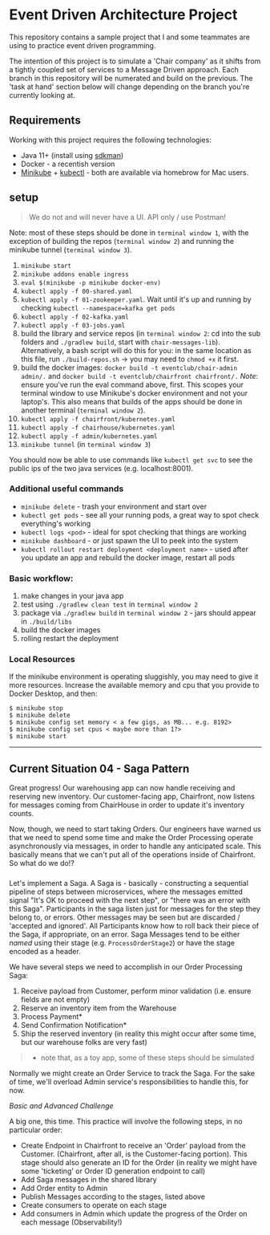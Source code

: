 # Event Driven Architecture Project

This repository contains a sample project that I and some teammates are using to practice event driven programming.

The intention of this project is to simulate a 'Chair company' as it shifts from a tightly coupled set of services to a Message Driven approach.
Each branch in this repository will be numerated and build on the previous. The 'task at hand' section below will change depending on the branch you're currently looking at.

## Requirements

Working with this project requires the following technologies:

* Java 11+ (install using [sdkman](https://sdkman.io/))
* Docker - a recentish version
* [Minikube](https://minikube.sigs.k8s.io/docs/start/) + [kubectl](https://kubernetes.io/docs/reference/kubectl/) - both are available via homebrow for Mac users.


## setup

> We do not and will never have a UI. API only / use Postman!

Note: most of these steps should be done in `terminal window 1`, with the exception of building the repos (`terminal window 2`) and running the minikube tunnel (`terminal window 3`).

1. `minikube start`
1. `minikube addons enable ingress`
1. `eval $(minikube -p minikube docker-env)`
1. `kubectl apply -f 00-shared.yaml`
1. `kubectl apply -f 01-zookeeper.yaml`. Wait until it's up and running by checking `kubectl --namespace=kafka get pods`
1. `kubectl apply -f 02-kafka.yaml`
1. `kubectl apply -f 03-jobs.yaml`
1. build the library and service repos (in `terminal window 2`: cd into the sub folders and `./gradlew build`, start with `chair-messages-lib`). Alternatively, a bash script will do this for you: in the same location as this file, run `./build-repos.sh` -> you may need to `chmod +x` it first.
1. build the docker images: `docker build -t eventclub/chair-admin admin/.` and `docker build -t eventclub/chairfront chairfront/.` _Note_: ensure you've run the eval command above, first. This scopes your terminal window to use Minikube's docker environment and not your laptop's. This also means that builds of the apps should be done in another terminal (`terminal window 2`).
1. `kubectl apply -f chairfront/kubernetes.yaml`
1. `kubectl apply -f chairhouse/kubernetes.yaml`
1. `kubectl apply -f admin/kubernetes.yaml`
1. `minikube tunnel` (in `terminal window 3`)

You should now be able to use commands like `kubectl get svc` to see the public ips of the two java services (e.g. localhost:8001).

### Additional useful commands

* `minikube delete` - trash your environment and start over
* `kubectl get pods` - see all your running pods, a great way to spot check everything's working
* `kubectl logs <pod>` - ideal for spot checking that things are working
* `minikube dashboard` - or just spawn the UI to peek into the system 
* `kubectl rollout restart deployment <deployment name>` - used after you update an app and rebuild the docker image, restart all pods


### Basic workflow:

1. make changes in your java app
2. test using `./gradlew clean test` in `terminal window 2`
3. package via `./gradlew build` in `terminal window 2` - jars should appear in `./build/libs`
4. build the docker images
5. rolling restart the deployment


### Local Resources

If the minikube environment is operating sluggishly, you may need to give it more resources. Increase the available memory and cpu that you provide to Docker Desktop, and then:

```
$ minikube stop
$ minikube delete
$ minikube config set memory < a few gigs, as MB... e.g. 8192>
$ minikube config set cpus < maybe more than 1?>
$ minikube start
```

---

## Current Situation 04 - Saga Pattern

Great progress! Our warehousing app can now handle receiving and reserving new inventory. Our customer-facing app, Chairfront, now listens for messages coming from ChairHouse in order to update it's inventory counts.

Now, though, we need to start taking Orders. Our engineers have warned us that we need to spend some time and make the Order Processing operate asynchronously via messages, in order to handle any anticipated scale. This basically means that we can't put all of the operations inside of Chairfront. So what do we do!?

### 

Let's implement a Saga. A Saga is - basically - constructing a sequential pipeline of steps between microservices, where the messages emitted signal "It's OK to proceed with the next step", or "there was an error with this Saga". Participants in the saga listen just for messages for the step they belong to, or errors. Other messages may be seen but are discarded / 'accepted and ignored'. All Participants know how to roll back their piece of the Saga, if appropriate, on an error. Saga Messages tend to be either _named_ using their stage (e.g. `ProcessOrderStage2`) or have the stage encoded as a header.

We have several steps we need to accomplish in our Order Processing Saga:

1. Receive payload from Customer, perform minor validation (i.e. ensure fields are not empty)
1. Reserve an inventory item from the Warehouse
1. Process Payment* 
1. Send Confirmation Notification*
1. Ship the reserved inventory (in reality this might occur after some time, but our warehouse folks are very fast)

> * note that, as a toy app, some of these steps should be simulated


Normally we might create an Order Service to track the Saga. For the sake of time, we'll overload Admin service's responsibilities to handle this, for now.

_Basic and Advanced Challenge_

A big one, this time. This practice will involve the following steps, in no particular order:

* Create Endpoint in Chairfront to receive an 'Order' payload from the Customer. (Chairfront, after all, is the Customer-facing portion). This stage should also generate an ID for the Order (in reality we might have some 'ticketing' or Order ID generation endpoint to call)
* Add Saga messages in the shared library
* Add Order entity to Admin
* Publish Messages according to the stages, listed above
* Create consumers to operate on each stage
* Add consumers in Admin which update the progress of the Order on each message (Observability!)

